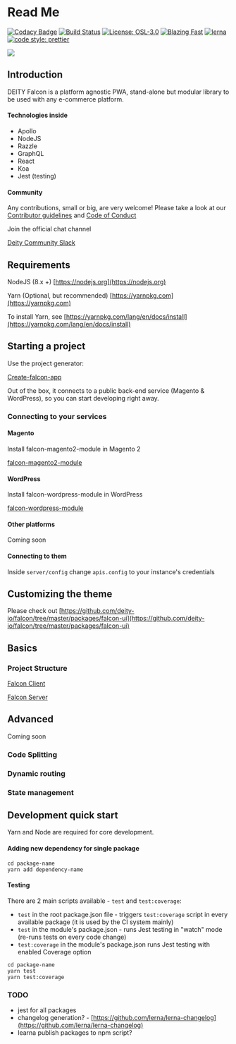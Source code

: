 # Read Me

[![Codacy Badge](https://api.codacy.com/project/badge/Grade/b8b60963bac941f081de64671ae8b7fd)](https://app.codacy.com/app/Deity/falcon?utm_source=github.com&utm_medium=referral&utm_content=deity-io/falcon&utm_campaign=Badge_Grade_Settings) [![Build Status](https://travis-ci.org/deity-io/falcon.svg?branch=master)](https://travis-ci.org/deity-io/falcon) [![License: OSL-3.0](https://img.shields.io/badge/license-OSL--3.0-yellow.svg?style=flat-square)](https://opensource.org/licenses/OSL-3.0) [![Blazing Fast](https://img.shields.io/badge/speed-blazing%20🔥-brightgreen.svg?style=flat-square)](https://twitter.com/acdlite/status/974390255393505280) [![lerna](https://img.shields.io/badge/maintained%20with-lerna-cc00ff.svg?style=flat-square)](https://lernajs.io/) [![code style: prettier](https://img.shields.io/badge/code_style-prettier-ff69b4.svg?style=flat-square)](https://github.com/prettier/prettier)

![](https://user-images.githubusercontent.com/1118933/46464650-2f40df00-c7c7-11e8-827c-576ce330cb06.png)

## Introduction

DEITY Falcon is a platform agnostic PWA, stand-alone but modular library to be used with any e-commerce platform.

#### Technologies inside

* Apollo
* NodeJS
* Razzle
* GraphQL
* React
* Koa
* Jest \(testing\)

#### Community

Any contributions, small or big, are very welcome! Please take a look at our [Contributor guidelines](https://github.com/deity-io/falcon/blob/master/.github/CONTRIBUTING.md) and [Code of Conduct](https://github.com/deity-io/falcon/blob/master/.github/CODE_OF_CONDUCT.md)

Join the official chat channel

[Deity Community Slack](http://slack.deity.io)

## Requirements

NodeJS \(8.x +\) [https://nodejs.org](https://nodejs.org)

Yarn \(Optional, but recommended\) [https://yarnpkg.com](https://yarnpkg.com)

To install Yarn, see [https://yarnpkg.com/lang/en/docs/install](https://yarnpkg.com/lang/en/docs/install)

## Starting a project

Use the project generator:

[Create-falcon-app](https://github.com/deity-io/falcon/tree/master/packages/create-falcon-app)

Out of the box, it connects to a public back-end service \(Magento & WordPress\), so you can start developing right away.

### Connecting to your services

#### Magento

Install falcon-magento2-module in Magento 2

[falcon-magento2-module](https://github.com/deity-io/falcon-magento2-module)

#### WordPress

Install falcon-wordpress-module in WordPress

[falcon-wordpress-module](https://github.com/deity-io/falcon-wordpress-module)

#### Other platforms

Coming soon

#### Connecting to them

Inside `server/config` change `apis.config` to your instance's credentials

## Customizing the theme

Please check out [https://github.com/deity-io/falcon/tree/master/packages/falcon-ui](https://github.com/deity-io/falcon/tree/master/packages/falcon-ui)

## Basics

### Project Structure

[Falcon Client](https://github.com/deity-io/falcon/tree/master/packages/falcon-client)

[Falcon Server](https://github.com/deity-io/falcon/tree/master/packages/falcon-server)

## Advanced

Coming soon

### Code Splitting

### Dynamic routing

### State management

## Development quick start

Yarn and Node are required for core development.

#### Adding new dependency for single package

```text
cd package-name
yarn add dependency-name
```

#### Testing

There are 2 main scripts available - `test` and `test:coverage`:

* `test` in the root package.json file - triggers `test:coverage` script in every available package \(it is used by the CI system mainly\)
* `test` in the module's package.json - runs Jest testing in "watch" mode \(re-runs tests on every code change\)
* `test:coverage` in the module's package.json runs Jest testing with enabled Coverage option

```text
cd package-name
yarn test
yarn test:coverage
```

### TODO

* jest for all packages
* changelog generation? - [https://github.com/lerna/lerna-changelog](https://github.com/lerna/lerna-changelog)
* learna publish packages to npm script?

